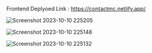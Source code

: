 Frontend Deplyoed Link : https://contactmc.netlify.app/

 ![Screenshot 2023-10-10 225205](https://github.com/kedarhub/CMS/assets/115499163/ad4ca8b6-eafa-454c-8e19-78600faf39ca)


![Screenshot 2023-10-10 225148](https://github.com/kedarhub/CMS/assets/115499163/71bd688a-a232-43fd-b406-74aeeda0a86a)




![Screenshot 2023-10-10 225132](https://github.com/kedarhub/CMS/assets/115499163/fb191704-f032-4401-bd9e-7507a4cdac6a)
